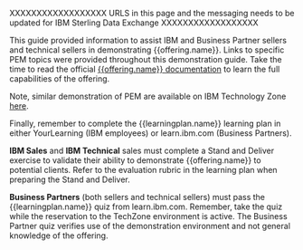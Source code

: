 XXXXXXXXXXXXXXXXXX
URLS in this page and the messaging needs to be updated for IBM Sterling Data Exchange
XXXXXXXXXXXXXXXXXX


This guide provided information to assist IBM and Business Partner sellers and technical sellers in demonstrating {{offering.name}}. Links to specific PEM topics were provided throughout this demonstration guide. Take the time to read the official <a href="https://www.ibm.com/docs/en/elm/7.0.3?topic=overview-elm" target="_blank">{{offering.name}} documentation</a> to learn the full capabilities of the offering.

Note, similar demonstration of PEM are available on IBM Technology Zone <a href="https://techzone.ibm.com/collection/ai-applications-live-demos-collection#tab-2" target="_blank">here</a>.

Finally, remember to complete the {{learningplan.name}} learning plan in either YourLearning (IBM employees) or learn.ibm.com (Business Partners).

**IBM Sales** and **IBM Technical** sales must complete a Stand and Deliver exercise to validate their ability to demonstrate {{offering.name}} to potential clients. Refer to the evaluation rubric in the learning plan when preparing the Stand and Deliver.

**Business Partners** (both sellers and technical sellers) must pass the {{learningplan.name}} quiz from learn.ibm.com. Remember, take the quiz while the reservation to the TechZone environment is active. The Business Partner quiz verifies use of the demonstration environment and not general knowledge of the offering.
